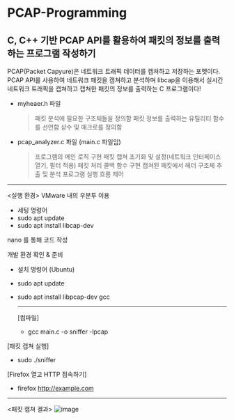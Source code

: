 # PCAP-Programming
C, C++ 기반 PCAP API를 활용하여 패킷의 정보를 출력하는 프로그램 작성하기
-------------------
PCAP(Packet Capyure)은 네트워크 트래픽 데이터를 캡쳐하고 저장하는 포멧이다.
PCAP API를 사용하여 네트워크 패킷을 캡쳐하고 분석하며 libcap을 이용해서 실시간 네트워크 트래픽을 캡쳐하고 캡쳐한 패킷의 정보를 출력하는  C 프로그램이다!

- myheaer.h 파일
  > 패킷 분석에 필요한 구조체들을 정의함
  > 패킷 정보를 출력하는 유틸리티 함수를 선언함
  > 상수 및 매크로를 정의함
- pcap_analyzer.c 파일 (main.c 파일임)
  > 프로그램의 메인 로직 구현
  > 패킷 캡쳐 초기화 및 설정(네트워크 인터페이스 열기, 필터 적용)
  > 패킷 처리 콜백 함수 구현
  > 캡쳐된 패킷에서 헤더 구조체 추출 및 분석
  > 프로그램 실행 흐름 제어
-----------
<실행 환경>
VMware 내의 우분투 이용
- 세팅 명령어
-  sudo apt update
-   sudo apt install libcap-dev

nano 를 통해 코드 작성

개발 환경 확인 & 준비
- 설치 명령어 (Ubuntu)
- sudo apt update
- sudo apt install libpcap-dev gcc

  -----------
  [컴파일]
  - gcc main.c -o sniffer -lpcap

[패킷 캡쳐 실행]
- sudo ./sniffer

[Firefox 열고 HTTP 접속하기]
- firefox http://example.com
-------------
<패킷 캡쳐 결과>
![image](https://github.com/user-attachments/assets/e60836e0-13a9-4875-995d-b7b905580c4a)


